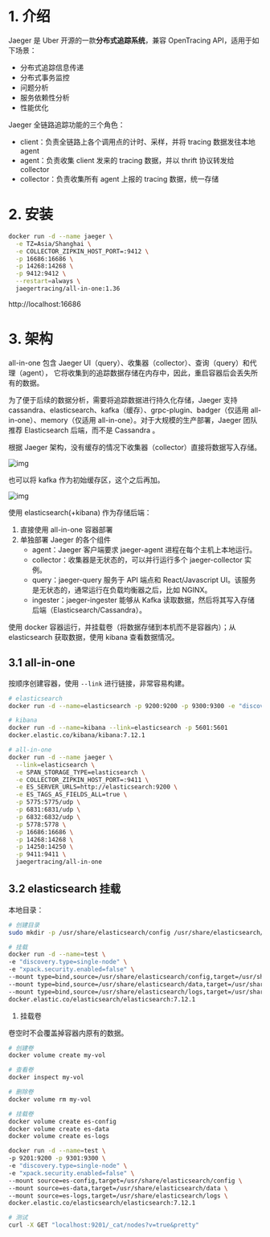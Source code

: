 # 1. 介绍

Jaeger 是 Uber 开源的一款**分布式追踪系统**，兼容 OpenTracing API，适用于如下场景：

- 分布式追踪信息传递
- 分布式事务监控
- 问题分析
- 服务依赖性分析
- 性能优化



Jaeger 全链路追踪功能的三个角色：

- client：负责全链路上各个调用点的计时、采样，并将 tracing 数据发往本地 agent
- agent：负责收集 client 发来的 tracing 数据，并以 thrift 协议转发给 collector
- collector：负责收集所有 agent 上报的 tracing 数据，统一存储



# 2. 安装

```bash
docker run -d --name jaeger \
  -e TZ=Asia/Shanghai \
  -e COLLECTOR_ZIPKIN_HOST_PORT=:9412 \
  -p 16686:16686 \
  -p 14268:14268 \
  -p 9412:9412 \
  --restart=always \
  jaegertracing/all-in-one:1.36
```

http://localhost:16686



# 3. 架构

all-in-one 包含 Jaeger UI（query）、收集器（collector）、查询（query）和代理（agent）， 它将收集到的追踪数据存储在内存中，因此，重启容器后会丢失所有的数据。

为了便于后续的数据分析，需要将追踪数据进行持久化存储，Jaeger 支持 cassandra、elasticsearch、kafka（缓存）、grpc-plugin、badger（仅适用 all-in-one）、memory（仅适用 all-in-one）。对于大规模的生产部署，Jaeger 团队推荐 Elasticsearch 后端，而不是 Cassandra 。

根据 Jaeger 架构，没有缓存的情况下收集器（collector）直接将数据写入存储。

![img](https://cdn.jsdelivr.net/gh/elihe2011/bedgraph@master/microservice/jaeger-arch.png) 

也可以将 kafka 作为初始缓存区，这个之后再加。

![img](https://cdn.jsdelivr.net/gh/elihe2011/bedgraph@master/microservice/jaeger-arch-with-kafka.png) 

使用 elasticsearch(+kibana) 作为存储后端：

1. 直接使用 all-in-one 容器部署
2. 单独部署 Jaeger 的各个组件
   - agent：Jaeger 客户端要求 jaeger-agent 进程在每个主机上本地运行。
   - collector：收集器是无状态的，可以并行运行多个 jaeger-collector 实例。
   - query：jaeger-query 服务于 API 端点和 React/Javascript UI。该服务是无状态的，通常运行在负载均衡器之后，比如 NGINX。
   - ingester：jaeger-ingester 能够从 Kafka 读取数据，然后将其写入存储后端（Elasticsearch/Cassandra）。

使用 docker 容器运行，并挂载卷（将数据存储到本机而不是容器内）；从 elasticsearch 获取数据，使用 kibana 查看数据情况。



## 3.1 all-in-one

按顺序创建容器，使用 `--link` 进行链接，非常容易构建。

```bash
# elasticsearch
docker run -d --name=elasticsearch -p 9200:9200 -p 9300:9300 -e "discovery.type=single-node" -e "xpack.security.enabled=false" docker.elastic.co/elasticsearch/elasticsearch:7.12.1

# kibana
docker run -d --name=kibana --link=elasticsearch -p 5601:5601
docker.elastic.co/kibana/kibana:7.12.1

# all-in-one
docker run -d --name jaeger \
  --link=elasticsearch \
  -e SPAN_STORAGE_TYPE=elasticsearch \
  -e COLLECTOR_ZIPKIN_HOST_PORT=:9411 \
  -e ES_SERVER_URLS=http://elasticsearch:9200 \
  -e ES_TAGS_AS_FIELDS_ALL=true \
  -p 5775:5775/udp \
  -p 6831:6831/udp \
  -p 6832:6832/udp \
  -p 5778:5778 \
  -p 16686:16686 \
  -p 14268:14268 \
  -p 14250:14250 \
  -p 9411:9411 \
  jaegertracing/all-in-one
```



## 3.2 elasticsearch  挂载

本地目录：

```bash
# 创建目录
sudo mkdir -p /usr/share/elasticsearch/config /usr/share/elasticsearch/data /usr/share/elasticsearch/logs

# 挂载
docker run -d --name=test \
-e "discovery.type=single-node" \
-e "xpack.security.enabled=false" \
--mount type=bind,source=/usr/share/elasticsearch/config,target=/usr/share/elasticsearch/config \
--mount type=bind,source=/usr/share/elasticsearch/data,target=/usr/share/elasticsearch/data \
--mount type=bind,source=/usr/share/elasticsearch/logs,target=/usr/share/elasticsearch/logs \
docker.elastic.co/elasticsearch/elasticsearch:7.12.1
```



1. 挂载卷

卷空时不会覆盖掉容器内原有的数据。

```bash
# 创建卷
docker volume create my-vol

# 查看卷
docker inspect my-vol

# 删除卷
docker volume rm my-vol

# 挂载卷
docker volume create es-config
docker volume create es-data
docker volume create es-logs

docker run -d --name=test \
-p 9201:9200 -p 9301:9300 \
-e "discovery.type=single-node" \
-e "xpack.security.enabled=false" \
--mount source=es-config,target=/usr/share/elasticsearch/config \
--mount source=es-data,target=/usr/share/elasticsearch/data \
--mount source=es-logs,target=/usr/share/elasticsearch/logs \
docker.elastic.co/elasticsearch/elasticsearch:7.12.1

# 测试
curl -X GET "localhost:9201/_cat/nodes?v=true&pretty"
```



